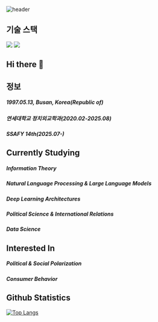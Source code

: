 ![header](https://capsule-render.vercel.app/api?type=waving&color=gradient&&height=300&text=Glad%20To%20See%20You%20%F0%9F%A4%97)



## 기술 스택


<img src="https://img.shields.io/badge/Python-3776AB?style=flat-square&logo=Python&logoColor=white"/>
<img src="https://img.shields.io/badge/R-276DC3?style=flat-square&logo=Python&logoColor=white"/>


## Hi there 👋

## 정보
##### 1997.05.13, Busan, Korea(Republic of)
##### 연세대학교 정치외교학과(2020.02-2025.08)
##### SSAFY 14th(2025.07-)






## Currently Studying
##### Information Theory
##### Natural Language Processing & Large Language Models
##### Deep Learning Architectures
##### Political Science & International Relations
##### Data Science



## Interested In
##### Political & Social Polarization
##### Consumer Behavior

## Github Statistics
[![Top Langs](https://github-readme-stats.vercel.app/api/top-langs/?username=may0na1se)](https://github.com/may0na1se/github-readme-stats)

